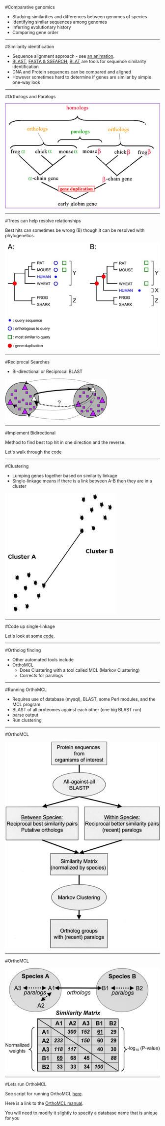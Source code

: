 #Comparative genomics

* Studying similarities and differences between genomes of species
* Identifying similar sequences among genomes
* Inferring evolutionary history
* Comparing gene order

---
#Similarity identification

* Sequence alignment approach - see [an animation](http://statgen.ncsu.edu/slse/animations/module1.html).
* [BLAST](http://blast.ncbi.nlm.nih.gov/), [FASTA & SSEARCH](http://fasta.bioch.virginia.edu/fasta_www2/fasta_list2.shtml), [BLAT](http://genome.ucsc.edu/FAQ/FAQblat.html) are tools for sequence similarity identification
* DNA and Protein sequences can be compared and aligned
* However sometimes hard to determine if genes are similar by simple one-way look

---
#Orthologs and Paralogs

![Orthologs](images/orthologs.gif)

---
#Trees can help resolve relationships

Best hits can sometimes be wrong (B) though it can be resolved with phylogenetics.

![RIO](images/RIO_F1.jpeg)

---
#Reciprocal Searches

* Bi-directional or Reciprocal BLAST

![BRH](images/BRH.png)

---
#Implement Bidirectional

Method to find best top hit in one direction and the reverse.

Let's walk through the [code](https://github.com/hyphaltip/htbda_perl_class/blob/master/examples/Orthologs/bidirectional.pl)

---
#Clustering

* Lumping genes together based on similarity linkage
* Single-linkage means if there is a link between A-B then they are in a cluster

![SingleLnkage](images/Single_Linkage1.gif)

---
#Code up single-linkage

Let's look at some [code](https://github.com/hyphaltip/htbda_perl_class/blob/master/examples/Orthologs/single_linkage.pl).

---
#Ortholog finding

* Other automated tools include
* OrthoMCL
    * Does Clustering with a tool called MCL (Markov Clustering)
    * Corrects for paralogs

---
#Running OrthoMCL

* Requires use of database (mysql), BLAST, some Perl modules, and the MCL program
* BLAST of all proteomes against each other (one big BLAST run)
* parse output
* Run clustering


---
#OrthoMCL

![F1](images/orthomcl_F1.jpg)

---
#OrthoMCL

![F1](images/orthomcl_F2.jpg)

---
#Lets run OrthoMCL

See script for running OrthoMCL [here](https://github.com/hyphaltip/htbda_perl_class/blob/master/examples/Orthologs/run_orthomcl.sh).

Here is a link to the [OrthoMCL manual](http://orthomcl.org/common/downloads/software/v2.0/tmp/orthomclSoftware-v2.0.3/doc/OrthoMCLEngine/Main/UserGuide.txt).

You will need to modify it slightly to specify a database name that is unique for you
